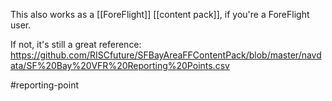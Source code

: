 This also works as a [[ForeFlight]] [[content pack]], if you're a ForeFlight user.

If not, it's still a great reference: https://github.com/RISCfuture/SFBayAreaFFContentPack/blob/master/navdata/SF%20Bay%20VFR%20Reporting%20Points.csv

#reporting-point 